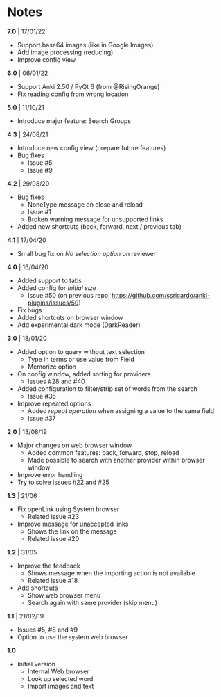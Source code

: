 # Notes

**7.0** | 17/01/22

* Support base64 images (like in Google Images)
* Add image processing (reducing)
* Improve config view

**6.0** | 06/01/22

* Support Anki 2.50 / PyQt 6 (from @RisingOrange)
* Fix reading config from wrong location 

**5.0** | 11/10/21

* Introduce major feature: Search Groups 

**4.3** | 24/08/21

* Introduce new config view (prepare future features)
* Bug fixes
  - Issue #5
  - Issue #9

**4.2** | 29/08/20

* Bug fixes
  - NoneType message on close and reload
  - Issue #1
  - Broken warning message for unsupported links
* Added new shortcuts (back, forward, next / previous tab)

**4.1** | 17/04/20

* Small bug fix on *No selection option* on reviewer

**4.0** | 16/04/20

* Added support to tabs
* Added config for *Initial size*
    * Issue #50 (on previous repo: https://github.com/ssricardo/anki-plugins/issues/50)
* Fix bugs
* Added shortcuts on browser window
* Add experimental dark mode (DarkReader)

**3.0** | 18/01/20

* Added option to query without text selection
  * Type in terms or use value from Field
  * Memorize option
* On config window, added sorting for providers
  * Issues #28 and #40
* Added configuration to filter/strip set of words from the search
  * Issue #35
* Improve repeated options
  * Added *repeat operation* when assigning a value to the same field
  * Issue #37

**2.0** | 13/08/19

* Major changes on web browser window
  * Added common features: back, forward, stop, reload
  * Made possible to search with another provider within browser window
* Improve error handling
* Try to solve issues #22 and #25

**1.3** | 21/06

* Fix openLink using System browser  
  * Related issue #23
* Improve message for unaccepted links 
  * Shows the link on the message
  * Related issue #20

**1.2** | 31/05

* Improve the feedback
  * Shows message when the importing action is not available
  * Related issue #18
* Add shortcuts
  * Show web browser menu
  * Search again with same provider (skip menu)

**1.1** | 21/02/19

* Issues #5, #8 and #9
* Option to use the system web browser

**1.0**

* Initial version
  * Internal Web browser
  * Look up selected word
  * Import images and text







